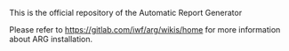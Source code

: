 This is the official repository of the Automatic Report Generator

Please refer to https://gitlab.com/iwf/arg/wikis/home for 
more information about ARG installation. 

